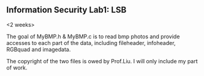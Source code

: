 ## Information Security Lab1: LSB
<2 weeks>

The goal of MyBMP.h & MyBMP.c is to read bmp photos and provide accesses to each part of the data, including fileheader, infoheader, RGBquad and imagedata.  

The copyright of the two files is owed by Prof.Liu. I will only include my part of work.
